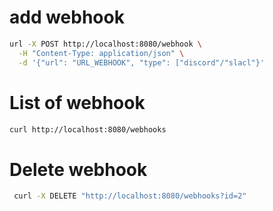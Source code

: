 # add webhook

```bash
url -X POST http://localhost:8080/webhook \
  -H "Content-Type: application/json" \
  -d '{"url": "URL_WEBHOOK", "type": ["discord"/"slacl"}'
```

# List of webhook

```bash
curl http://localhost:8080/webhooks

```

# Delete webhook

```bash
 curl -X DELETE "http://localhost:8080/webhooks?id=2"


```
